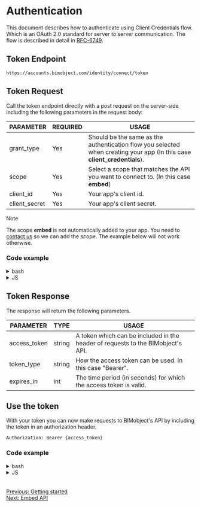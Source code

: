 # Authentication

This document describes how to authenticate using Client Credentials flow. Which is an OAuth 2.0 standard for server to server communication. The flow is described in detail in <a href="https://datatracker.ietf.org/doc/html/rfc6749#section-4.4" target="_blank">RFC-6749</a>.

## Token Endpoint

```
https://accounts.bimobject.com/identity/connect/token
```

## Token Request

Call the token endpoint directly with a post request on the server-side including the following parameters in the request body:

| PARAMETER     | REQUIRED | USAGE                                                                                                                    |
| ------------- | -------- | ------------------------------------------------------------------------------------------------------------------------ |
| grant_type    | Yes      | Should be the same as the authentication flow you selected when creating your app (In this case **client_credentials**). |
| scope         | Yes      | Select a scope that matches the API you want to connect to. (In this case **embed**)                                     |
| client_id     | Yes      | Your app's client id.                                                                                                    |
| client_secret | Yes      | Your app's client secret.                                                                                                |

> [!NOTE]  
> The scope **embed** is not automatically added to your app. You need to [contact us](/contact/README.md) so we can add the scope. The example below will not work otherwise.

### Code example

<details><summary>bash</summary>

```bash
curl -X "POST" -d grant_type=client_credentials -d scope=embed -d client_id=XXXXX -d client_secret=XXXXX https://accounts.bimobject.com/identity/connect/token
```

</details>

<details><summary>JS</summary>

- Make sure to set the `Content-Type` header to `application/x-www-form-urlencoded`
- Set the request body to `new URLSearchParams(clientCredentials)`

```javascript
const clientCredentials = {
  grant_type: "client_credentials",
  client_id: { clientId },
  client_secret: { clientSecret },
  scope: "embed",
};
const authenticate = async () => {
  const response = await fetch(
    "https://accounts.bimobject.com/identity/connect/token",
    {
      method: "POST",
      headers: {
        "Content-Type": "application/x-www-form-urlencoded",
      },
      body: new URLSearchParams(clientCredentials),
    }
  );
};
```

</details>

## Token Response

The response will return the following parameters.

| PARAMETER    | TYPE   | USAGE                                                                           |
| ------------ | ------ | ------------------------------------------------------------------------------- |
| access_token | string | A token which can be included in the header of requests to the BIMobject's API. |
| token_type   | string | How the access token can be used. In this case "Bearer".                        |
| expires_in   | int    | The time period (in seconds) for which the access token is valid.               |

## Use the token

With your token you can now make requests to BIMobject's API by including the token in an authorization header.

`Authorization: Bearer {access_token}`

### Code example

<details><summary>bash</summary>

```bash
curl -H "Authorization: Bearer XXXXX" https://embed-api.bimobject.com/v1/products/by-gtin/XXXXX
```

</details>

<details><summary>JS</summary>

```javascript
const response = await fetch(
  `https://embed-api.bimobject.com/v1/products/by-gtin/${gtin}`,
  {
    headers: {
      Authorization: `Bearer ${clientCredentialsToken}`,
    },
  }
);
```

</details>
<br><br>
<a style="text-align: left;" href="/01-getting-started/README.md" >Previous: Getting started</a><br>
<a style="text-align: left;" href="/03-embed-api/README.md" >Next: Embed API</a>
